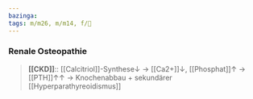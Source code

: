 ```yaml
---
bazinga: 
tags: m/m26, m/m14, f/🍺
---
```

### Renale Osteopathie
> **[[CKD]]**:: [[Calcitriol]]-Synthese↓ → [[Ca2+]]↓, [[Phosphat]]↑ → [[PTH]]↑↑ → Knochenabbau + sekundärer [[Hyperparathyreoidismus]]